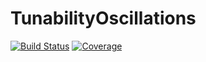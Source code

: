 # TunabilityOscillations

[![Build Status](https://github.com/ftavella/TunabilityOscillations.jl/actions/workflows/CI.yml/badge.svg?branch=master)](https://github.com/ftavella/TunabilityOscillations.jl/actions/workflows/CI.yml)
[![Coverage](https://codecov.io/gh/ftavella/TunabilityOscillations.jl/branch/master/graph/badge.svg)](https://codecov.io/gh/ftavella/TunabilityOscillations.jl)

